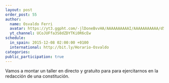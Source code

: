 ```yaml
---
layout: post
order_post: 55
author:
  name: Osvaldo Ferri
  avatar: https://yt3.ggpht.com/-jlDoneBvvHA/AAAAAAAAAAI/AAAAAAAAAAA/d5ERS1Hf8BE/s88-c-k-no/photo.jpg
  yt_channel: UCoJUFfa3S8dZDYTKi0R6cEw
schedule:
  in_spain: 2015-12-08 02:00:00 +0100
  international: http://bit.ly/Horario-Osvaldo
categories:
public_participation: true
---
```

Vamos a montar un taller en directo y gratuito para para ejercitarnos en la
redacción de una constitución.

